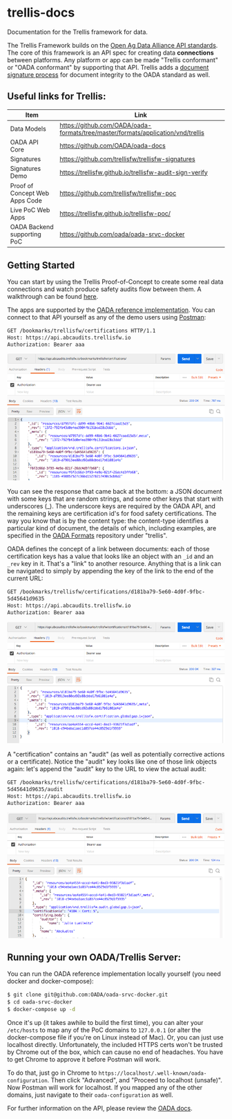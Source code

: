 # trellis-docs
Documentation for the Trellis framework for data.

The Trellis Framework builds on the [Open Ag Data Alliance API standards](https://github.com/oada/oada-docs).
The core of this framework is an API spec for creating data **connections** between
platforms. Any platform or app can be made "Trellis conformant" or "OADA conformant" by supporting
that API.  Trellis adds a [document signature process](signatures.md) for document integrity to the OADA 
standard as well.

## Useful links for Trellis:
| Item | Link |
| --- | --- |
|  Data Models   |  https://github.com/OADA/oada-formats/tree/master/formats/application/vnd/trellis |
|  OADA API Core |  https://github.com/OADA/oada-docs |
|  Signatures    |  https://github.com/trellisfw/trellisfw-signatures |
|  Signatures Demo | https://trellisfw.github.io/trellisfw-audit-sign-verify |
|  Proof of Concept Web Apps Code | https://github.com/trellisfw/trellisfw-poc |
|  Live PoC Web Apps | https://trellisfw.github.io/trellisfw-poc/ |
|  OADA Backend supporting PoC | https://github.com/oada/oada-srvc-docker |

## Getting Started

You can start by using the Trellis Proof-of-Concept to create some real data connections and
watch produce safety audits flow between them.  A walkthrough can be found [here](https://trellisfw.github.io/trellisfw-poc/).

The apps are supported by the [OADA reference implementation](https://github.com/oada/oada-srvc-docker).  You
can connect to that API yourself as any of the demo users using [Postman](https://www.getpostman.com/):

```http
GET /bookmarks/trellisfw/certifications HTTP/1.1
Host: https://api.abcaudits.trellisfw.io
Authorization: Bearer aaa
```
![Image of Postman response](./img/postman1.png)

You can see the response that came back at the bottom: a JSON document with some keys that are random
strings, and some other keys that start with underscores (_).  The underscore keys are required by the 
OADA API, and the remaining keys are certification id's for food safety certifications.  The way you
know that is by the content type: the content-type identifies a particular kind of document,
the details of which, including examples,  are specified in the 
[OADA Formats](https://github.com/OADA/oada-formats/tree/master/formats/application/vnd/trellis)
repository under "trellis".

OADA defines the concept of a link between documents: each of those certification keys has a 
value that looks like an object with an `_id` and an `_rev` key in it.  That's a "link" to
another resource.  Anything that is a link can be navigated to simply by appending the key of the link 
to the end of the current URL:
```http
GET /bookmarks/trellisfw/certifications/d181ba79-5e60-4d0f-9fbc-5d45641d9635
Host: https://api.abcaudits.trellisfw.io
Authorization: Bearer aaa
```
![Image of Postman response](./img/postman2.png)

A "certification" contains an "audit" (as well as potentially corrective actions or a certificate).
Notice the "audit" key looks like one of those link objects again: let's append the "audit" key to the
URL to view the actual audit:

```http
GET /bookmarks/trellisfw/certifications/d181ba79-5e60-4d0f-9fbc-5d45641d9635/audit
Host: https://api.abcaudits.trellisfw.io
Authorization: Bearer aaa
```
![Image of Postman response](./img/postman3.png)

## Running your own OADA/Trellis Server:
You can run the OADA reference implementation locally yourself 
(you need docker and docker-compose):

```bash
$ git clone git@github.com:OADA/oada-srvc-docker.git
$ cd oada-srvc-docker
$ docker-compose up -d
```

Once it's up (it takes awhile to build the first time), you can alter your
`/etc/hosts` to map any of the PoC domains to `127.0.0.1` (or alter the docker-compose 
file if you're on Linux instead of Mac).  Or, you can just use localhost directly.
Unfortunately, the included HTTPS certs won't be trusted by Chrome out of the box,
which can cause no end of headaches.  You have to get Chrome to approve it before
Postman will work.  

To do that, just go in Chrome to `https://localhost/.well-known/oada-configuration`.
Then click "Advanced", and "Proceed to localhost (unsafe)".  Now Postman will work
for localhost.  If you mapped any of the other domains, just navigate to their
`oada-configuration` as well.

For further information on the API, please review the [OADA docs](https://github.com/oada/oada-docs).

